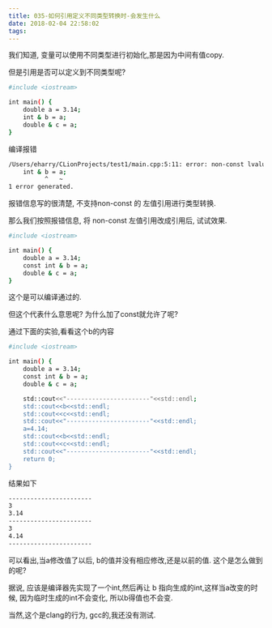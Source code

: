 ```yaml
---
title: 035-如何引用定义不同类型转换时-会发生什么
date: 2018-02-04 22:58:02
tags:
---
```




我们知道, 变量可以使用不同类型进行初始化,那是因为中间有值copy.

但是引用是否可以定义到不同类型呢?

```bash
#include <iostream>

int main() {
    double a = 3.14;
    int & b = a;
    double & c = a;
}
```


<!--more-->


编译报错

```bash
/Users/eharry/CLionProjects/test1/main.cpp:5:11: error: non-const lvalue reference to type 'int' cannot bind to a value of unrelated type 'double'
    int & b = a;
          ^   ~
1 error generated.
```



报错信息写的很清楚, 不支持non-const 的 左值引用进行类型转换.



那么我们按照报错信息, 将 non-const 左值引用改成引用后, 试试效果.

```bash
#include <iostream>

int main() {
    double a = 3.14;
    const int & b = a;
    double & c = a;
}
```

这个是可以编译通过的.



但这个代表什么意思呢? 为什么加了const就允许了呢?

通过下面的实验,看看这个b的内容

```bash
#include <iostream>

int main() {
    double a = 3.14;
    const int & b = a;
    double & c = a;

    std::cout<<"-----------------------"<<std::endl;
    std::cout<<b<<std::endl;
    std::cout<<c<<std::endl;
    std::cout<<"-----------------------"<<std::endl;
    a=4.14;
    std::cout<<b<<std::endl;
    std::cout<<c<<std::endl;
    std::cout<<"-----------------------"<<std::endl;
    return 0;
}
```

结果如下

```bash
-----------------------
3
3.14
-----------------------
3
4.14
-----------------------
```

可以看出,当a修改值了以后, b的值并没有相应修改,还是以前的值. 这个是怎么做到的呢?



据说, 应该是编译器先实现了一个int,然后再让 b 指向生成的int,这样当a改变的时候, 因为临时生成的int不会变化, 所以b得值也不会变.

当然,这个是clang的行为, gcc的,我还没有测试.